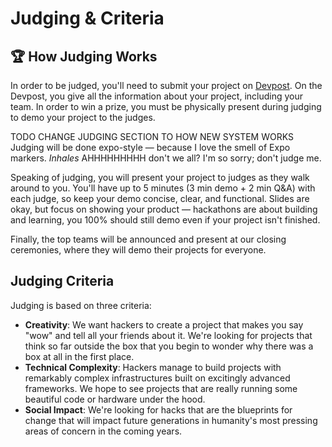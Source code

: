 # Judging & Criteria

## 🏆 How Judging Works
In order to be judged, you'll need to submit your project on [Devpost](https://dahacks3-5.devpost.com/). On the Devpost, you give all the information about your project, including your team. In order to win a prize, you must be physically present during judging to demo your project to the judges.

TODO CHANGE JUDGING SECTION TO HOW NEW SYSTEM WORKS
Judging will be done expo-style — because I love the smell of Expo markers. *Inhales* AHHHHHHHHH don't we all? I'm so sorry; don't judge me.

Speaking of judging, you will present your project to judges as they walk around to you. You'll have up to 5 minutes (3 min demo + 2 min Q&A) with each judge, so keep your demo concise, clear, and functional. Slides are okay, but focus on showing your product — hackathons are about building and learning, you 100% should still demo even if your project isn't finished.

Finally, the top teams will be announced and present at our closing ceremonies, where they will demo their projects for everyone.

## Judging Criteria
Judging is based on three criteria:

- **Creativity**: We want hackers to create a project that makes you say "wow" and tell all your friends about it. We're looking for projects that think so far outside the box that you begin to wonder why there was a box at all in the first place.
- **Technical Complexity**: Hackers manage to build projects with remarkably complex infrastructures built on excitingly advanced frameworks. We hope to see projects that are really running some beautiful code or hardware under the hood.
- **Social Impact**: We're looking for hacks that are the blueprints for change that will impact future generations in humanity's most pressing areas of concern in the coming years.
